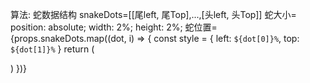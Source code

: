 算法: 
蛇数据结构 snakeDots=[[尾left, 尾Top],...,[头left, 头Top]]
蛇大小=
    position: absolute;
    width: 2%;
    height: 2%;
蛇位置=
      {props.snakeDots.map((dot, i) => {
        const style = {
          left: `${dot[0]}%`,
          top: `${dot[1]}%`
        }
        return (
          <div className="snake-dot" key={i} style={style}></div>
        )
      })}
